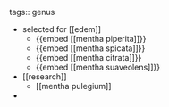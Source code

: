 tags:: genus

- selected for [[edem]]
	- {{embed [[mentha piperita]]}}
	- {{embed [[mentha spicata]]}}
	- {{embed [[mentha citrata]]}}
	- {{embed [[mentha suaveolens]]}}
- [[research]]
	- [[mentha pulegium]]
-